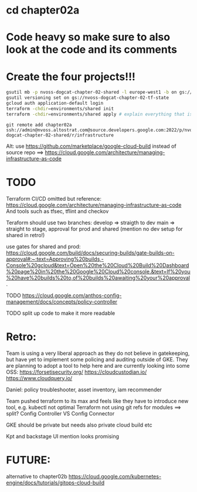 # cd chapter02a

# Code heavy so make sure to also look at the code and its comments

# Create the four projects!!!

```bash
gsutil mb -p nvoss-dogcat-chapter-02-shared -l europe-west1 -b on gs://nvoss-dogcat-chapter-02-tf-state
gsutil versioning set on gs://nvoss-dogcat-chapter-02-tf-state
gcloud auth application-default login
terraform -chdir=environments/shared init 
terraform -chdir=environments/shared apply # explain everything that is created!
```

```
git remote add chapter02a ssh://admin@nvoss.altostrat.com@source.developers.google.com:2022/p/nvoss-dogcat-chapter-02-shared/r/infrastructure
```

Alt: use https://github.com/marketplace/google-cloud-build instead of source repo
==> https://cloud.google.com/architecture/managing-infrastructure-as-code

# TODO

Terraform CI/CD omitted but reference: https://cloud.google.com/architecture/managing-infrastructure-as-code
And tools such as tfsec, tflint and checkov 

Teraform should use two branches:
develop => straigth to dev
main => straight to stage, approval for prod and shared (mention no dev setup for shared in retro!)

use gates for shared and prod: https://cloud.google.com/build/docs/securing-builds/gate-builds-on-approval#:~:text=Approving%20builds,-Console%20gcloud&text=Open%20the%20Cloud%20Build%20Dashboard%20page%20in%20the%20Google%20Cloud%20console.&text=If%20you%20have%20builds%20to,of%20builds%20awaiting%20your%20approval.


TODO https://cloud.google.com/anthos-config-management/docs/concepts/policy-controller

TODO split up code to make it more readable

# Retro:

Team is using a very liberal approach as they do not believe in gatekeeping, but have yet to implement some policing and auditing outside of GKE.
They are planning to adopt a tool to help here and are currently looking into some OSS:
https://forsetisecurity.org/
https://cloudcustodian.io/
https://www.cloudquery.io/

Daniel: policy troubleshooter, asset inventory, iam recommender

Team pushed terraform to its max and feels like they have to introduce new tool, e.g. kubectl not optimal
Terraform not using git refs for modules ==> split?
Config Controller VS Config Connector

GKE should be private but needs also private cloud build etc

Kpt and backstage UI mention looks promising

# FUTURE:

 alternative to chapter02b https://cloud.google.com/kubernetes-engine/docs/tutorials/gitops-cloud-build
